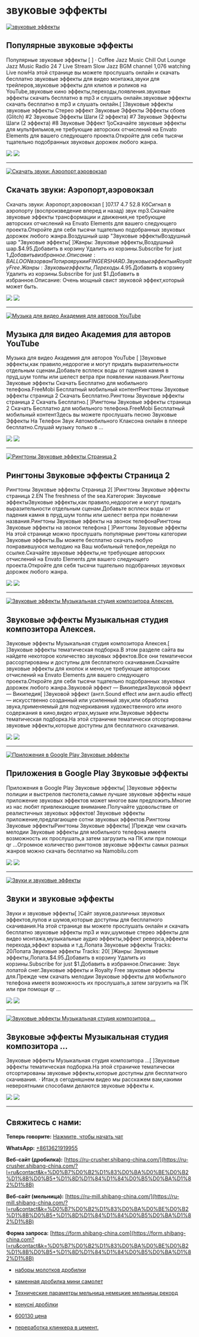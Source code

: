 # звуковые эффекты

<a href="https://swt.shibang-china.com/?l=ru&img&k=%D0%B7%D0%B2%D1%83%D0%BA%D0%BE%D0%B2%D1%8B%D0%B5+%D1%8D%D1%84%D1%84%D0%B5%D0%BA%D1%82%D1%8B" target="_blank">![звуковые эффекты](http://static.shibang-china.com/all-800x300/175.jpg)</a>

## Популярные звуковые эффекты
Популярные звуковые эффекты [ ]&nbsp;&#0183;&#32;Coffee Jazz Music Chill Out Lounge Jazz Music Radio 24 7 Live Stream Slow Jazz BGM channel 1,076 watching Live nowНа этой странице вы можете прослушать онлайн и скачать бесплатно звуковые эффекты для видео монтажа,звуки для трейлеров,звуковые эффекты для клипов и роликов на YouTube,звуковые кино эффекты,переходы,появления.звуковые эффекты скачать бесплатно в mp3 и слушать онлайн.звуковые эффекты скачать бесплатно в mp3 и слушать онлайн.[ ]Звуковые эффекты звуковые эффекты Стерео эффект Звуковые Эффекты Эффекты сбоев (Glitch) #2 Звуковые Эффекты Шаги (2 эффекта) #7 Звуковые Эффекты Шаги (2 эффекта) #8 Звуковые Эффект 1joСкачайте звуковые эффекты для мультфильмов,не требующие авторских отчислений на Envato Elements для вашего следующего проекта.Откройте для себя тысячи тщательно подобранных звуковых дорожек любого жанра.


<a href="https://whatsapp.shibangsoft.com/WhatsApp.php" target="_blank" title="WhatsApp">![](http://static.shibang-china.com/icon/whatsapp.png)</a> <a href="https://swt.shibang-china.com/?l=ru&icon&k=%D0%B7%D0%B2%D1%83%D0%BA%D0%BE%D0%B2%D1%8B%D0%B5+%D1%8D%D1%84%D1%84%D0%B5%D0%BA%D1%82%D1%8B" target="_blank">![](http://static.shibang-china.com/icon/chat-ru.png)</a>

---

<a href="https://swt.shibang-china.com/?l=ru&img&k=%D0%B7%D0%B2%D1%83%D0%BA%D0%BE%D0%B2%D1%8B%D0%B5+%D1%8D%D1%84%D1%84%D0%B5%D0%BA%D1%82%D1%8B" target="_blank">![Скачать звуки: Аэропорт,аэровокзал](http://static.shibang-china.com/all-800x300/132.jpg)</a>

## Скачать звуки: Аэропорт,аэровокзал
Скачать звуки: Аэропорт,аэровокзал [ ]07.17 4.7 52.8 КбСигнал в аэропорту (воспроизведение вперед и назад) звук mp3.Скачайте звуковые эффекты трансформации и движения,не требующие авторских отчислений на Envato Elements для вашего следующего проекта.Откройте для себя тысячи тщательно подобранных звуковых дорожек любого жанра.Воздушный шар &quot;Звуковые эффектыВоздушный шар &quot;Звуковые эффекты[ ]Жанры: Звуковые эффекты,Воздушный шар.$4.95.Добавить в корзину Удалить из корзины.Subscribe for just $1.Добавить в избранное.Описание: BALLOON взорван Потирая руки и FINGERS HARD.Звуковые эффекты и Royalty Free.Жанры: Звуковые эффекты,Переходы.$4.95.Добавить в корзину Удалить из корзины.Subscribe for just $1.Добавить в избранное.Описание: Очень мощный свист звуковой эффект,который может быть.


<a href="https://whatsapp.shibangsoft.com/WhatsApp.php" target="_blank" title="WhatsApp">![](http://static.shibang-china.com/icon/whatsapp.png)</a> <a href="https://swt.shibang-china.com/?l=ru&icon&k=%D0%B7%D0%B2%D1%83%D0%BA%D0%BE%D0%B2%D1%8B%D0%B5+%D1%8D%D1%84%D1%84%D0%B5%D0%BA%D1%82%D1%8B" target="_blank">![](http://static.shibang-china.com/icon/chat-ru.png)</a>

---

<a href="https://swt.shibang-china.com/?l=ru&img&k=%D0%B7%D0%B2%D1%83%D0%BA%D0%BE%D0%B2%D1%8B%D0%B5+%D1%8D%D1%84%D1%84%D0%B5%D0%BA%D1%82%D1%8B" target="_blank">![Музыка для видео Академия для авторов YouTube](http://static.shibang-china.com/all-800x300/1094.jpg)</a>

## Музыка для видео Академия для авторов YouTube
Музыка для видео Академия для авторов YouTube [ ]Звуковые эффекты,как правило,недорогие и могут придать выразительности отдельным сценам.Добавьте всплеск воды от падения камня в пруд,шум толпы или шелест ветра при появлении названия.Рингтоны Звуковые эффекты Скачать Бесплатно для мобильного телефона.FreeMobi Бесплатный мобильный контентРингтоны Звуковые эффекты страница 2 Скачать Бесплатно.Рингтоны Звуковые эффекты страница 2 Скачать Бесплатно.[ ]Рингтоны Звуковые эффекты страница 2 Скачать Бесплатно для мобильного телефона.FreeMobi Бесплатный мобильный контентЗдесь вы можете прослушать песню Звуковые Эффекты На Телефон Звук Автомобильного Клаксона онлайн в плеере бесплатно.Слушай музыку только в …


<a href="https://whatsapp.shibangsoft.com/WhatsApp.php" target="_blank" title="WhatsApp">![](http://static.shibang-china.com/icon/whatsapp.png)</a> <a href="https://swt.shibang-china.com/?l=ru&icon&k=%D0%B7%D0%B2%D1%83%D0%BA%D0%BE%D0%B2%D1%8B%D0%B5+%D1%8D%D1%84%D1%84%D0%B5%D0%BA%D1%82%D1%8B" target="_blank">![](http://static.shibang-china.com/icon/chat-ru.png)</a>

---

<a href="https://swt.shibang-china.com/?l=ru&img&k=%D0%B7%D0%B2%D1%83%D0%BA%D0%BE%D0%B2%D1%8B%D0%B5+%D1%8D%D1%84%D1%84%D0%B5%D0%BA%D1%82%D1%8B" target="_blank">![Рингтоны Звуковые эффекты Страница 2](http://static.shibang-china.com/all-800x300/622.jpg)</a>

## Рингтоны Звуковые эффекты Страница 2
Рингтоны Звуковые эффекты Страница 2[ ]Рингтоны Звуковые эффекты страница 2.EN The freshness of the sea.Категория: Звуковые эффектыЗвуковые эффекты,как правило,недорогие и могут придать выразительности отдельным сценам.Добавьте всплеск воды от падения камня в пруд,шум толпы или шелест ветра при появлении названия.Рингтоны Звуковые эффекты на звонок телефонаРингтоны Звуковые эффекты на звонок телефона [ ]Рингтоны Звуковые эффекты На этой странице можно прослушать популярные рингтоны категории Звуковые эффекты.Вы можете бесплатно скачать любую понравившуюся мелодию на Ваш мобильный телефон,перейдя по ссылке.Скачайте звуковые эффекты,не требующие авторских отчислений на Envato Elements для вашего следующего проекта.Откройте для себя тысячи тщательно подобранных звуковых дорожек любого жанра.


<a href="https://whatsapp.shibangsoft.com/WhatsApp.php" target="_blank" title="WhatsApp">![](http://static.shibang-china.com/icon/whatsapp.png)</a> <a href="https://swt.shibang-china.com/?l=ru&icon&k=%D0%B7%D0%B2%D1%83%D0%BA%D0%BE%D0%B2%D1%8B%D0%B5+%D1%8D%D1%84%D1%84%D0%B5%D0%BA%D1%82%D1%8B" target="_blank">![](http://static.shibang-china.com/icon/chat-ru.png)</a>

---

<a href="https://swt.shibang-china.com/?l=ru&img&k=%D0%B7%D0%B2%D1%83%D0%BA%D0%BE%D0%B2%D1%8B%D0%B5+%D1%8D%D1%84%D1%84%D0%B5%D0%BA%D1%82%D1%8B" target="_blank">![Звуковые эффекты Музыкальная студия композитора Алексея.](http://static.shibang-china.com/all-800x300/1099.jpg)</a>

## Звуковые эффекты Музыкальная студия композитора Алексея.
Звуковые эффекты Музыкальная студия композитора Алексея.[ ]Звуковые эффекты тематическая подборка.В этом разделе сайта вы найдете некоторое количество звуковых эффектов.Все они тематически рассортированы и доступны для бесплатного скачивания.Скачайте звуковые эффекты для кнопок и меню,не требующие авторских отчислений на Envato Elements для вашего следующего проекта.Откройте для себя тысячи тщательно подобранных звуковых дорожек любого жанра.Звуковой эффект — ВикипедияЗвуковой эффект — Википедия[ ]Звуковой эффект (англ.Sound effect или англ.audio effect) — искусственно созданный или усиленный звук,или обработка звука,применяемый для подчеркивания художественного или иного содержания в кино,видео играх,музыке или.Звуковые эффекты тематическая подборка.На этой страничке тематически отсортированы звуковые эффекты,которые доступны для бесплатного скачивания.


<a href="https://whatsapp.shibangsoft.com/WhatsApp.php" target="_blank" title="WhatsApp">![](http://static.shibang-china.com/icon/whatsapp.png)</a> <a href="https://swt.shibang-china.com/?l=ru&icon&k=%D0%B7%D0%B2%D1%83%D0%BA%D0%BE%D0%B2%D1%8B%D0%B5+%D1%8D%D1%84%D1%84%D0%B5%D0%BA%D1%82%D1%8B" target="_blank">![](http://static.shibang-china.com/icon/chat-ru.png)</a>

---

<a href="https://swt.shibang-china.com/?l=ru&img&k=%D0%B7%D0%B2%D1%83%D0%BA%D0%BE%D0%B2%D1%8B%D0%B5+%D1%8D%D1%84%D1%84%D0%B5%D0%BA%D1%82%D1%8B" target="_blank">![Приложения в Google Play Звуковые эффекты](http://static.shibang-china.com/all-800x300/1527.jpg)</a>

## Приложения в Google Play Звуковые эффекты
Приложения в Google Play Звуковые эффекты[ ]Звуковые эффекты полиции и выстрелов пистолета,самые лучшие звуковые эффекты наше приложение звуковых эффектов может многое вам предложить.Многие из нас любят привлекающие внимание.Получайте удовольствие от реалистичных звуковых эффектов! Звуковые эффекты приложение,предлагающее сотни звуковых эффектов.Рингтоны Звуковые эффектыРингтоны Звуковые эффекты[ ]Прежде чем скачать мелодии Звуковые эффекты для мобильного телефона имеетя возможность их прослушать,а затем загрузить на ПК или при помощи qr …Огромное количество рингтонов звуковые эффекты самых разных жанров можно скачать бесплатно на Namobilu.com


<a href="https://whatsapp.shibangsoft.com/WhatsApp.php" target="_blank" title="WhatsApp">![](http://static.shibang-china.com/icon/whatsapp.png)</a> <a href="https://swt.shibang-china.com/?l=ru&icon&k=%D0%B7%D0%B2%D1%83%D0%BA%D0%BE%D0%B2%D1%8B%D0%B5+%D1%8D%D1%84%D1%84%D0%B5%D0%BA%D1%82%D1%8B" target="_blank">![](http://static.shibang-china.com/icon/chat-ru.png)</a>

---

<a href="https://swt.shibang-china.com/?l=ru&img&k=%D0%B7%D0%B2%D1%83%D0%BA%D0%BE%D0%B2%D1%8B%D0%B5+%D1%8D%D1%84%D1%84%D0%B5%D0%BA%D1%82%D1%8B" target="_blank">![Звуки и звуковые эффекты](http://static.shibang-china.com/all-800x300/1511.jpg)</a>

## Звуки и звуковые эффекты
Звуки и звуковые эффекты[ ]Сайт звуков,различных звуковых эффектов,лупов и шумов,которые доступны для бесплатного скачивания.На этой странице вы можете прослушать онлайн и скачать бесплатно звуковые эффекты mp3 и wav,шумовые стерео эффекты для видео монтажа,музыкальные аудио эффекты,эффект реверса,эффекты перехода,эффект взрыва и т.д.Лопата Звуковые эффекты Tracks: 20Лопата Звуковые эффекты Tracks: 20[ ]Жанры: Звуковые эффекты,Лопата.$4.95.Добавить в корзину Удалить из корзины.Subscribe for just $1.Добавить в избранное.Описание: Звук лопатой снег.Звуковые эффекты и Royalty Free звуковые эффекты для.Прежде чем скачать мелодии Звуковые эффекты для мобильного телефона имеетя возможность их прослушать,а затем загрузить на ПК или при помощи qr …


<a href="https://whatsapp.shibangsoft.com/WhatsApp.php" target="_blank" title="WhatsApp">![](http://static.shibang-china.com/icon/whatsapp.png)</a> <a href="https://swt.shibang-china.com/?l=ru&icon&k=%D0%B7%D0%B2%D1%83%D0%BA%D0%BE%D0%B2%D1%8B%D0%B5+%D1%8D%D1%84%D1%84%D0%B5%D0%BA%D1%82%D1%8B" target="_blank">![](http://static.shibang-china.com/icon/chat-ru.png)</a>

---

<a href="https://swt.shibang-china.com/?l=ru&img&k=%D0%B7%D0%B2%D1%83%D0%BA%D0%BE%D0%B2%D1%8B%D0%B5+%D1%8D%D1%84%D1%84%D0%B5%D0%BA%D1%82%D1%8B" target="_blank">![Звуковые эффекты Музыкальная студия композитора …](http://static.shibang-china.com/all-800x300/1447.jpg)</a>

## Звуковые эффекты Музыкальная студия композитора …
Звуковые эффекты Музыкальная студия композитора …[ ]Звуковые эффекты тематическая подборка.На этой страничке тематически отсортированы звуковые эффекты,которые доступны для бесплатного скачивания.&nbsp;&#0183;&#32;Итак,в сегодняшнем видео мы расскажем вам,какими невероятными способами делаются звуковые эффекты к.

<a href="https://whatsapp.shibangsoft.com/WhatsApp.php" target="_blank" title="WhatsApp">![](http://static.shibang-china.com/icon/whatsapp.png)</a> <a href="https://swt.shibang-china.com/?l=ru&icon&k=%D0%B7%D0%B2%D1%83%D0%BA%D0%BE%D0%B2%D1%8B%D0%B5+%D1%8D%D1%84%D1%84%D0%B5%D0%BA%D1%82%D1%8B" target="_blank">![](http://static.shibang-china.com/icon/chat-ru.png)</a>

---
## Свяжитесь с нами:

**Теперь говорите:** [Нажмите, чтобы начать чат](https://swt.shibang-china.com?l=ru&contact&k=%D0%B7%D0%B2%D1%83%D0%BA%D0%BE%D0%B2%D1%8B%D0%B5+%D1%8D%D1%84%D1%84%D0%B5%D0%BA%D1%82%D1%8B)

**WhatsApp:**  [+8613621919955](https://whatsapp.shibangsoft.com/WhatsApp.php)

**Веб-сайт (дробилка):** [https://ru-crusher.shibang-china.com/](https://ru-crusher.shibang-china.com/?l=ru&contact&k=%D0%B7%D0%B2%D1%83%D0%BA%D0%BE%D0%B2%D1%8B%D0%B5+%D1%8D%D1%84%D1%84%D0%B5%D0%BA%D1%82%D1%8B)

**Веб-сайт (мельница):** [https://ru-mill.shibang-china.com/](https://ru-mill.shibang-china.com/?l=ru&contact&k=%D0%B7%D0%B2%D1%83%D0%BA%D0%BE%D0%B2%D1%8B%D0%B5+%D1%8D%D1%84%D1%84%D0%B5%D0%BA%D1%82%D1%8B)

**Форма запроса:** [https://form.shibang-china.com](https://form.shibang-china.com?l=ru&contact&k=%D0%B7%D0%B2%D1%83%D0%BA%D0%BE%D0%B2%D1%8B%D0%B5+%D1%8D%D1%84%D1%84%D0%B5%D0%BA%D1%82%D1%8B)

* [наборы молотков дробилки](../120/%D0%BD%D0%B0%D0%B1%D0%BE%D1%80%D1%8B%20%D0%BC%D0%BE%D0%BB%D0%BE%D1%82%D0%BA%D0%BE%D0%B2%20%D0%B4%D1%80%D0%BE%D0%B1%D0%B8%D0%BB%D0%BA%D0%B8.md)

* [каменная дробилка мини самолет](../114/%D0%BA%D0%B0%D0%BC%D0%B5%D0%BD%D0%BD%D0%B0%D1%8F%20%D0%B4%D1%80%D0%BE%D0%B1%D0%B8%D0%BB%D0%BA%D0%B0%20%D0%BC%D0%B8%D0%BD%D0%B8%20%D1%81%D0%B0%D0%BC%D0%BE%D0%BB%D0%B5%D1%82.md)

* [Технические параметры мельница немецкие мельницы рекорд](../111/%D0%A2%D0%B5%D1%85%D0%BD%D0%B8%D1%87%D0%B5%D1%81%D0%BA%D0%B8%D0%B5%20%D0%BF%D0%B0%D1%80%D0%B0%D0%BC%D0%B5%D1%82%D1%80%D1%8B%20%D0%BC%D0%B5%D0%BB%D1%8C%D0%BD%D0%B8%D1%86%D0%B0%20%D0%BD%D0%B5%D0%BC%D0%B5%D1%86%D0%BA%D0%B8%D0%B5%20%D0%BC%D0%B5%D0%BB%D1%8C%D0%BD%D0%B8%D1%86%D1%8B%20%D1%80%D0%B5%D0%BA%D0%BE%D1%80%D0%B4.md)

* [конусні дробілки](../106/%D0%BA%D0%BE%D0%BD%D1%83%D1%81%D0%BD%D1%96%20%D0%B4%D1%80%D0%BE%D0%B1%D1%96%D0%BB%D0%BA%D0%B8.md)

* [600130 цена](../106/600130%20%D1%86%D0%B5%D0%BD%D0%B0.md)

* [переработка клинкера в цемент.](../115/%D0%BF%D0%B5%D1%80%D0%B5%D1%80%D0%B0%D0%B1%D0%BE%D1%82%D0%BA%D0%B0%20%D0%BA%D0%BB%D0%B8%D0%BD%D0%BA%D0%B5%D1%80%D0%B0%20%D0%B2%20%D1%86%D0%B5%D0%BC%D0%B5%D0%BD%D1%82..md)